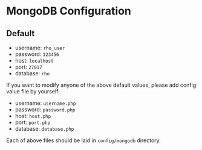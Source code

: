# MongoDB Configuration

## Default

- username: `rho_user`
- password: `123456`
- host: `localhost`
- port: `27017`
- database: `rho`

If you want to modify anyone of the above default values, please add config value file by yourself:

- username: `username.php`
- password: `password.php`
- host: `host.php`
- port: `port.php`
- database: `database.php`

Each of above files should be laid in `config/mongodb` directory.